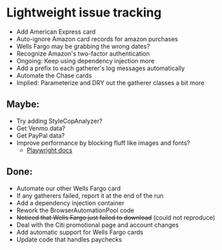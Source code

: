 # Lightweight issue tracking

- Add American Express card
- Auto-ignore Amazon card records for amazon purchases
- Wells Fargo may be grabbing the wrong dates?
- Recognize Amazon's two-factor authentication
- Ongoing: Keep using dependency injection more
- Add a prefix to each gatherer's log messages automatically
- Automate the Chase cards
- Implied: Parameterize and DRY out the gatherer classes a bit more

## Maybe:

- Try adding StyleCopAnalyzer?
- Get Venmo data?
- Get PayPal data?
- Improve performance by blocking fluff like images and fonts?
    - [Playwright docs](https://playwright.dev/dotnet/docs/api/class-browsercontext#browser-context-route)

## Done:

- Automate our other Wells Fargo card
- If any gatherers failed, report it at the end of the run
- Add a dependency injection container
- Rework the BrowserAutomationPool code
- ~~Noticed that Wells Fargo just failed to download~~ (could not reproduce)
- Deal with the Citi promotional page and account changes
- Add automatic support for Wells Fargo cards
- Update code that handles paychecks
